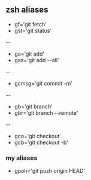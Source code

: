 
## zsh aliases

* gf='git fetch'
* gst='git status'

--

* ga='git add'
* gaa='git add --all'

--

* gcmsg='git commit -m'

--

* gb='git branch'
* gbr='git branch --remote'

--

* gco='git checkout'
* gcb='git checkout -b'

### my aliases

* gpoh='git push origin HEAD'
